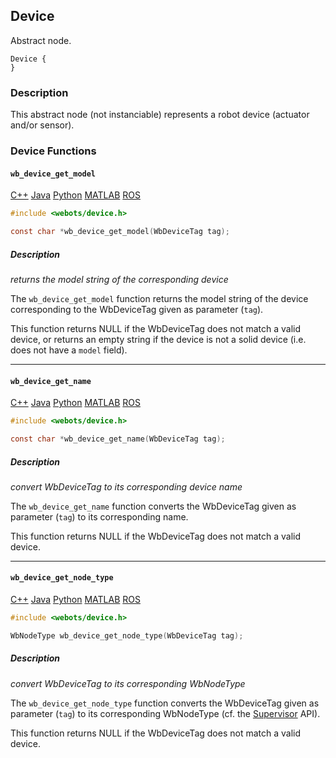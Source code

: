 ## Device

Abstract node.

```
Device {
}
```

### Description

This abstract node (not instanciable) represents a robot device (actuator and/or sensor).

### Device Functions

#### `wb_device_get_model`

[C++](cpp-api.md#cpp_device) [Java](java-api.md#java_device) [Python](python-api.md#python_device) [MATLAB](matlab-api.md#matlab_device) [ROS](ros-api.md)

```c
#include <webots/device.h>

const char *wb_device_get_model(WbDeviceTag tag);
```

##### Description

*returns the model string of the corresponding device*

The `wb_device_get_model` function returns the model string of the device corresponding to the WbDeviceTag given as parameter (`tag`).

This function returns NULL if the WbDeviceTag does not match a valid device, or returns an empty string if the device is not a solid device (i.e. does not have a `model` field).

---

#### `wb_device_get_name`

[C++](cpp-api.md#cpp_device) [Java](java-api.md#java_device) [Python](python-api.md#python_device) [MATLAB](matlab-api.md#matlab_device) [ROS](ros-api.md)

```c
#include <webots/device.h>

const char *wb_device_get_name(WbDeviceTag tag);
```

##### Description

*convert WbDeviceTag to its corresponding device name*

The `wb_device_get_name` function converts the WbDeviceTag given as parameter (`tag`) to its corresponding name.

This function returns NULL if the WbDeviceTag does not match a valid device.

---

#### `wb_device_get_node_type`

[C++](cpp-api.md#cpp_device) [Java](java-api.md#java_device) [Python](python-api.md#python_device) [MATLAB](matlab-api.md#matlab_device) [ROS](ros-api.md)

```c
#include <webots/device.h>

WbNodeType wb_device_get_node_type(WbDeviceTag tag);
```

##### Description

*convert WbDeviceTag to its corresponding WbNodeType*

The `wb_device_get_node_type` function converts the WbDeviceTag given as parameter (`tag`) to its corresponding WbNodeType (cf. the [Supervisor](supervisor.md) API).

This function returns NULL if the WbDeviceTag does not match a valid device.

